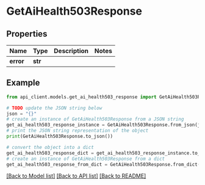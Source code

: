 # GetAiHealth503Response


## Properties

Name | Type | Description | Notes
------------ | ------------- | ------------- | -------------
**error** | **str** |  | 

## Example

```python
from api_client.models.get_ai_health503_response import GetAiHealth503Response

# TODO update the JSON string below
json = "{}"
# create an instance of GetAiHealth503Response from a JSON string
get_ai_health503_response_instance = GetAiHealth503Response.from_json(json)
# print the JSON string representation of the object
print(GetAiHealth503Response.to_json())

# convert the object into a dict
get_ai_health503_response_dict = get_ai_health503_response_instance.to_dict()
# create an instance of GetAiHealth503Response from a dict
get_ai_health503_response_from_dict = GetAiHealth503Response.from_dict(get_ai_health503_response_dict)
```
[[Back to Model list]](../README.md#documentation-for-models) [[Back to API list]](../README.md#documentation-for-api-endpoints) [[Back to README]](../README.md)


